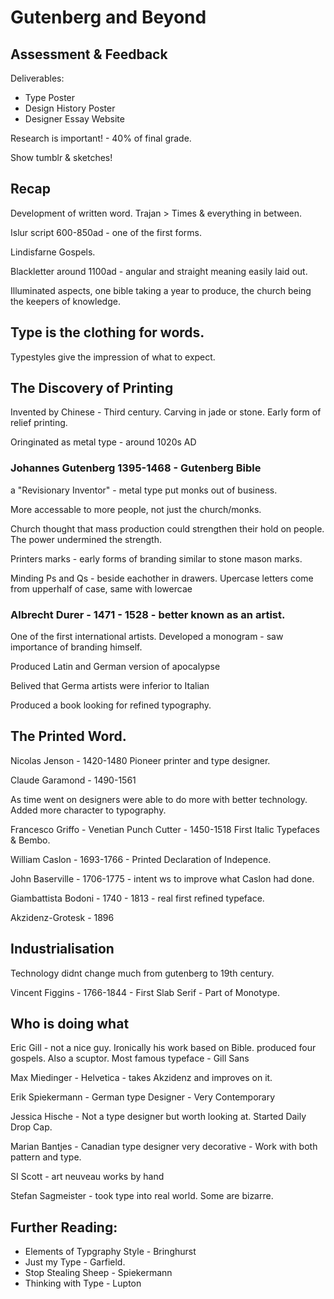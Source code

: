 # Gutenberg and Beyond

## Assessment & Feedback

Deliverables:

- Type Poster 
- Design History Poster
- Designer Essay Website

Research is important! - 40% of final grade. 

Show tumblr & sketches! 

## Recap

Development of written word. Trajan > Times & everything in between. 

Islur script 600-850ad - one of the first forms. 

Lindisfarne Gospels. 

Blackletter around 1100ad - angular and straight meaning easily laid out. 

Illuminated aspects, one bible taking a year to produce, the church being the keepers of knowledge. 

## Type is the clothing for words. 

Typestyles give the impression of what to expect. 

## The Discovery of Printing

Invented by Chinese - Third century. Carving in jade or stone. Early form of relief printing. 

Oringinated as metal type - around 1020s AD

### Johannes Gutenberg 1395-1468 - Gutenberg Bible

a "Revisionary Inventor" - metal type put monks out of business. 

More accessable to more people, not just the church/monks. 

Church thought that mass production could strengthen their hold on people. The power undermined the strength. 

Printers marks - early forms of branding similar to stone mason marks. 

Minding Ps and Qs - beside eachother in drawers.
Upercase letters come from upperhalf of case, same with lowercae

### Albrecht Durer - 1471 - 1528 - better known as an artist. 

One of the first international artists. Developed a monogram - saw importance of branding himself. 

Produced Latin and German version of apocalypse

Belived that Germa artists were inferior to Italian

Produced a book looking for refined typography. 

## The Printed Word.

Nicolas Jenson - 1420-1480 Pioneer printer and type designer. 

Claude Garamond - 1490-1561

As time went on designers were able to do more with better technology. Added more character to typography. 

Francesco Griffo - Venetian Punch Cutter - 1450-1518 First Italic Typefaces & Bembo. 

William Caslon - 1693-1766 - Printed Declaration of Indepence. 

John Baserville - 1706-1775 - intent ws to improve what Caslon had done. 

Giambattista Bodoni - 1740 - 1813 - real first refined typeface. 

Akzidenz-Grotesk - 1896

## Industrialisation

Technology didnt change much from gutenberg to 19th century.

Vincent Figgins - 1766-1844 - First Slab Serif - Part of Monotype. 

## Who is doing what 

Eric Gill - not a nice guy. Ironically his work based on Bible. produced four gospels. 
Also a scuptor. Most famous typeface - Gill Sans 

Max Miedinger - Helvetica - takes Akzidenz and improves on it. 

Erik Spiekermann - German type Designer - Very Contemporary 

Jessica Hische - Not a type designer but worth looking at. Started Daily Drop Cap.

Marian Bantjes - Canadian type designer very decorative - Work with both pattern and type. 

SI Scott - art neuveau works by hand 

Stefan Sagmeister - took type into real world. Some are bizarre. 

## Further Reading: 

- Elements of Typgraphy Style - Bringhurst
- Just my Type - Garfield. 
- Stop Stealing Sheep - Spiekermann
- Thinking with Type - Lupton







